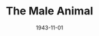 ---
title: The Male Animal
month: 11
date: 1943-11-01
approx_date: month
closing_date:
layout: productions
playbill:
Theatre: Theatre Jacksonville
Venue: Little Theatre
cast:
- Bubbles: Pat Albea
- Cleota: Jean Holmes
- Ed Keller: Lloyd Fell
- Ellen Turner: Barbara Sears
- Joe Furgeson: Jack Cummins
- Dean Damon: Victor A. Norman
- Michael Barnes: Emil Hanna
- Mrs. Damon: Laura Saunders
- Myrtle Keller: Inez Bilifant
- Patricia Stanley: Marcia MacKintosh
- Tommy Turner: Robert Dreher
- Wally Myers: Guy Morgan
crew:
- Director: Marcella Cisney
- Assistant: Mary Garcia
- Lighting:
  - R.S. Heriot
  - Van Norman
- Make-up: Irma Stockwell
- Paint:
  - Audrey Jordan
  - Barbara Horne
  - Elmo Lehman
  - Mary Knight
  - Shirley Davidson
- Poster and Display Designs: Rose Marie Schosser
- Program Advertising: William Schosser
- Program and Publicity: Marcella Cisney
- Properties:
  - Elsie Behner
  - Mrs. H.C. Larter
  - Mrs. R.S. Heriot
- Stage Manager: Laura Saunders
- Wardrobe Mistress: Mrs. T.H. Tennant
- Crew:
  - Bobbie Howard
  - Irma Jean Manning
  - Irma Stockwell
  - Lloyd Cowart
  - Mary Garcia
  - William Schosser
- Box Office: Mrs. Elizabeth Hulett
orchestra:
---